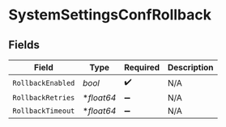 # SystemSettingsConfRollback


## Fields

| Field              | Type               | Required           | Description        |
| ------------------ | ------------------ | ------------------ | ------------------ |
| `RollbackEnabled`  | *bool*             | :heavy_check_mark: | N/A                |
| `RollbackRetries`  | **float64*         | :heavy_minus_sign: | N/A                |
| `RollbackTimeout`  | **float64*         | :heavy_minus_sign: | N/A                |